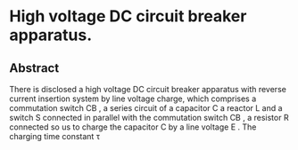 # High voltage DC circuit breaker apparatus.

## Abstract
There is disclosed a high voltage DC circuit breaker apparatus with reverse current insertion system by line voltage charge, which comprises a commutation switch CB , a series circuit of a capacitor C a reactor L and a switch S connected in parallel with the commutation switch CB , a resistor R connected so us to charge the capacitor C by a line voltage E . The charging time constant τ